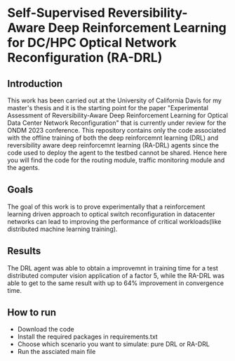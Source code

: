 # Self-Supervised Reversibility- Aware Deep Reinforcement Learning for DC/HPC Optical Network Reconfiguration (RA-DRL)

## Introduction

This work has been carried out at the University of California Davis for my master's thesis and it is the starting point for the paper "Experimental Assessment of Reversibility-Aware Deep Reinforcement Learning for Optical Data Center Network Reconfiguration" that is currently under review for the ONDM 2023 conference. This repository contains only the code associated with the offline training of both the deep reinforcemnt learning (DRL) and reversibility aware deep reinforcemnt learning (RA-DRL) agents since the code used to deploy the agent to the testbed cannot be shared. Hence here you will find the code for the routing module, traffic monitoring module and the agents.

## Goals

The goal of this work is to prove experimentally that a reinforcement learning driven approach to optical switch reconfiguration in datacenter networks can lead to improving the performance of critical workloads(like distributed machine learning training). 


## Results

The DRL agent was able to obtain a improvemnt in training time for a test distributed computer vision application of a factor 5, while the RA-DRL was able to get to the same result with up to 64% improvement in convergence time.  


## How to run
- Download the code 
- Install the required packages in requirements.txt 
- Choose which scenario you want to simulate: pure DRL or RA-DRL
- Run the assciated main file 
